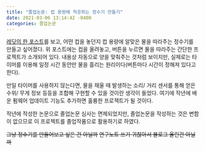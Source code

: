```yaml
---
title: "졸업논문: 컵 용량에 적응하는 정수기 만들기"
date: 2021-03-06 13:14:42 -0400
categories: 졸업논문
---
```

[레딧의 한 포스트]를 보고, 어떤 컵을 놓던지 컵 용량에 알맞은 물을 따라주는 정수기를 만들고 싶어졌다. 위 포스트에는 컵을 올려놓고, 버튼을 누르면 물을 따라주는 간단한 프로젝트가 소개되어 있다. 내용상 자동으로 양을 맞춰주는 것처럼 보이지만, 실제로는 타이머를 이용해 일정 시간 동안만 물을 흘리는 원리이다(버튼마다 시간이 정해져 있다고 한다).

만일 타이머를 사용하지 않는다면, 물을 채울 때 발생하는 소리/ 거리 센서를 통해 얻은 수위/ 무게 정보 등등을 조합해 구현할 수 있을 것이란 생각이 들었다. 여기에 작년에 배운 펌웨어 업데이트 기능도 추가하면 훌륭한 프로젝트가 될 것이다.

작년에 작성한 논문으로 졸업논문 심사는 면제되었지만, 졸업논문을 작성하는 것은 변함이 없으므로 이 프로젝트를 졸업작품으로 활용하기로 하였다.

~~그냥 정수기를 만들어보고 싶은 건 아닐까~~
~~연구노트 쓰기 귀찮아서 블로그 올린건 아닐까~~

[레딧의 한 포스트]: https://www.reddit.com/r/raspberry_pi/comments/llgzqs/i_built_an_automatic_water_dispenser_to_fill_my/?utm_source=share&utm_medium=web2x&context=3
